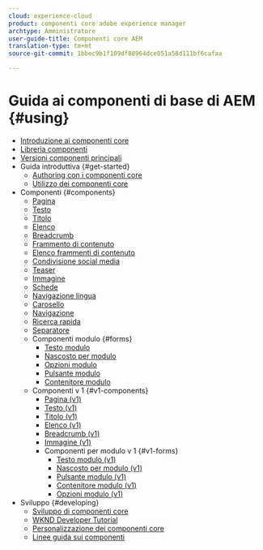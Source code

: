 ```yaml
---
cloud: experience-cloud
product: componenti core adobe experience manager
archtype: Amministratore
user-guide-title: Componenti core AEM
translation-type: tm+mt
source-git-commit: 1bbec9b1f109df88964dce051a58d111bf6cafaa

---
```



# Guida ai componenti di base di AEM {#using}

+ [Introduzione ai componenti core](introduction.md)
+ [Libreria componenti](http://opensource.adobe.com/aem-core-wcm-components/library.html)
+ [Versioni componenti principali](versions.md)
+ Guida introduttiva {#get-started}
   + [Authoring con i componenti core](authoring.md)
   + [Utilizzo dei componenti core](using.md)
+ Componenti {#components}
   + [Pagina](page.md)
   + [Testo](text.md)
   + [Titolo](title.md)
   + [Elenco](list.md)
   + [Breadcrumb](breadcrumb.md)
   + [Frammento di contenuto](content-fragment-component.md)
   + [Elenco frammenti di contenuto](content-fragment-list.md)
   + [Condivisione social media](sharing.md)
   + [Teaser](teaser.md)
   + [Immagine](image.md)
   + [Schede](tabs.md)
   + [Navigazione lingua](language-navigation.md)
   + [Carosello](carousel.md)
   + [Navigazione](navigation.md)
   + [Ricerca rapida](quick-search.md)
   + [Separatore](separator.md)
   + Componenti modulo {#forms}
      + [Testo modulo](form-text.md)
      + [Nascosto per modulo](form-hidden.md)
      + [Opzioni modulo](form-options.md)
      + [Pulsante modulo](form-button.md)
      + [Contenitore modulo](form-container.md)
   + Componenti v 1 {#v1-components}
      + [Pagina (v1)](page-v1.md)
      + [Testo (v1)](text-v1.md)
      + [Titolo (v1)](title-v1.md)
      + [Elenco (v1)](list-v1.md)
      + [Breadcrumb (v1)](breadcrumb-v1.md)
      + [Immagine (v1)](image-v1.md)
      + Componenti per modulo v 1 {#v1-forms}
         + [Testo modulo (v1)](form-text-v1.md)
         + [Nascosto per modulo (v1)](form-hidden-v1.md)
         + [Pulsante modulo (v1)](form-button-v1.md)
         + [Contenitore modulo (v1)](form-container-v1.md)
         + [Opzioni modulo (v1)](form-options-v1.md)
+ Sviluppo {#developing}
   + [Sviluppo di componenti core](developing.md)
   + [WKND Developer Tutorial](https://helpx.adobe.com/experience-manager/6-4/sites/developing/using/getting-started.html)
   + [Personalizzazione dei componenti core](customizing.md)
   + [Linee guida sui componenti](guidelines.md)
